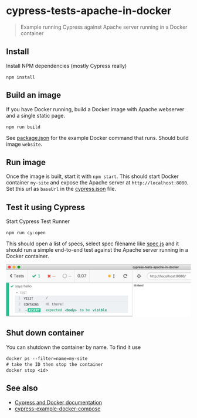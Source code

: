 # cypress-tests-apache-in-docker
> Example running Cypress against Apache server running in a Docker container

## Install

Install NPM dependencies (mostly Cypress really)

```shell
npm install
```

## Build an image

If you have Docker running, build a Docker image with Apache webserver and a single static page.

```shell
npm run build
```

See [package.json](package.json) for the example Docker command that runs. Should build image `website`.

## Run image

Once the image is built, start it with `npm start`. This should start Docker container `my-site` and expose the Apache server at `http://localhost:8080`. Set this url as `baseUrl` in the [cypress.json](cypress.json) file.

## Test it using Cypress

Start Cypress Test Runner

```shell
npm run cy:open
```

This should open a list of specs, select spec filename like [spec.js](cypress/integration/spec.js) and it should run a simple end-to-end test against the Apache server running in a Docker container.

![Cypress test](images/test.png)

## Shut down container

You can shutdown the container by name. To find it use

```shell
docker ps --filter=name=my-site
# take the ID then stop the container
docker stop <id>
```

## See also

- [Cypress and Docker documentation](https://on.cypress.io/docker)
- [cypress-example-docker-compose](https://github.com/cypress-io/cypress-example-docker-compose)
